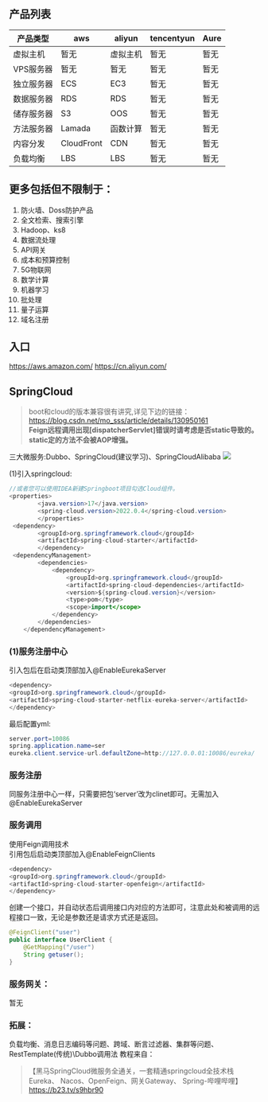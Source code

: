 
## 产品列表

| 产品类型   | aws        | aliyun | tencentyun | Aure |
|--------|------------|--------|------------|------|
| 虚拟主机   | 暂无       | 虚拟主机   | 暂无         | 暂无   |
| VPS服务器 | 暂无       | 暂无   | 暂无         | 暂无   | 
| 独立服务器  | ECS        | EC3    | 暂无         | 暂无   |
| 数据服务器  | RDS        | RDS    | 暂无         | 暂无   |
| 储存服务器  | S3         | OOS    | 暂无         | 暂无   |
| 方法服务器  | Lamada     | 函数计算   | 暂无         | 暂无   |
| 内容分发   | CloudFront | CDN    | 暂无         | 暂无   |
| 负载均衡   | LBS        | LBS    | 暂无         | 暂无   |

## 更多包括但不限制于：

1. 防火墙、Doss防护产品
2. 全文检索、搜索引擎
3. Hadoop、ks8
4. 数据流处理
5. API网关
6. 成本和预算控制
7. 5G物联网
8. 数学计算
9. 机器学习
10. 批处理
11. 量子运算
12. 域名注册

## 入口
https://aws.amazon.com/
https://cn.aliyun.com/

## SpringCloud

>boot和cloud的版本兼容很有讲究,详见下边的链接：
> https://blog.csdn.net/mo_sss/article/details/130950161  
> **Feign远程调用出现[dispatcherServlet]错误时请考虑是否static导致的。static定的方法不会被AOP增强。**

三大微服务:Dubbo、SpringCloud(建议学习)、SpringCloudAlibaba
![](C:\Users\Administrator\Desktop\know\mainjs\cloud-three.jpg)

(1)引入springcloud:
````java
//或者您可以使用IDEA新建Springboot项目勾选Cloud组件。 
<properties>
        <java.version>17</java.version>
        <spring-cloud.version>2022.0.4</spring-cloud.version>
        </properties>
 <dependency>
        <groupId>org.springframework.cloud</groupId>
        <artifactId>spring-cloud-starter</artifactId>
        </dependency>
 <dependencyManagement>
        <dependencies>
            <dependency>
                <groupId>org.springframework.cloud</groupId>
                <artifactId>spring-cloud-dependencies</artifactId>
                <version>${spring-cloud.version}</version>
                <type>pom</type>
                <scope>import</scope>
            </dependency>
        </dependencies>
    </dependencyManagement>
````
### (1)服务注册中心 
引入包后在启动类顶部加入@EnableEurekaServer
````java
<dependency>
<groupId>org.springframework.cloud</groupId>
<artifactId>spring-cloud-starter-netflix-eureka-server</artifactId>
</dependency>
````
最后配置yml:
````java
server.port=10086
spring.application.name=ser
eureka.client.service-url.defaultZone=http://127.0.0.01:10086/eureka/
````
### 服务注册
同服务注册中心一样，只需要把包‘server’改为clinet即可。无需加入@EnableEurekaServer

### 服务调用
使用Feign调用技术  
引用包后启动类顶部加入@EnableFeignClients
````java
<dependency>
<groupId>org.springframework.cloud</groupId>
<artifactId>spring-cloud-starter-openfeign</artifactId>
</dependency>
````
创建一个接口，并自动状态后调用接口内对应的方法即可，注意此处和被调用的远程接口一致，无论是参数还是请求方式还是返回。
````java
@FeignClient("user")
public interface UserClient {
    @GetMapping("/user")
    String getuser();
}
````

### 服务网关：
暂无

### 拓展：
负载均衡、消息日志编码等问题、跨域、断言过滤器、集群等问题、RestTemplate(传统)\Dubbo调用法
教程来自：
>【黑马SpringCloud微服务全通关，一套精通springcloud全技术栈Eureka、 Nacos、OpenFeign、网关Gateway、 Spring-哔哩哔哩】 https://b23.tv/s9hbr90